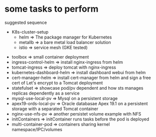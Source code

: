 # some tasks to perform

suggested sequence
* K8s-cluster-setup
  - helm => The package manager for Kubernetes
  - metallb => a bare metal load balancer solution
  - istio => service mesh (GKE tested)
- toolbox => small container deployment
- ingress-control-helm => install nginx-ingress from helm
- tomcat-ingress => deploy tomcat with nginx-ingress
- kubernetes-dashboard-helm => install dashboard webui from helm
- cert-manager-helm => install cert-manager from helm and sign a free cert of Let's encrypt to a Tomcat deployment
- statefulset => showcase pod/pv dependent and how sts manages replicas dependently as a service
- mysql-use-local-pv => Mysql on a persistent storage
- apex19-ords-local-pv => Oracle databasae Apex 19.1 on a persistent storage with a separated Tomcat container
- nginx-use-nfs-pv => another persistet volume example with NFS
- initContainers => initContainer runs tasks before the pod is deployed
- multi-container-pod => containers sharing kernel namespace/IPC/volumes
